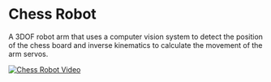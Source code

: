 # Chess Robot

A 3DOF robot arm that uses a computer vision system to detect the position of the chess board and inverse kinematics to calculate the movement of the arm servos.

[![Chess Robot Video](https://img.youtube.com/vi/lVVsIKq56I0/0.jpg)](https://www.youtube.com/watch?v=lVVsIKq56I0)
